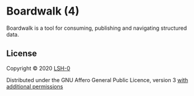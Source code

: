 # Boardwalk (4)

Boardwalk is a tool for consuming, publishing and navigating structured data.

## License

Copyright © 2020 [LSH-0](https://github.com/lsh-0)

Distributed under the GNU Affero General Public Licence, version 3 [with additional permissions](LICENCE.txt#L665)
